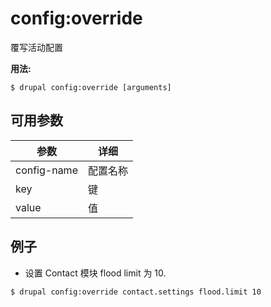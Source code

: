 # config:override
覆写活动配置

**用法:**
```
$ drupal config:override [arguments] 
```

## 可用参数
参数 | 详细
---------|-------------
config-name | 配置名称
key | 键
value | 值

## 例子
* 设置 Contact 模块 flood limit 为 10.
```
$ drupal config:override contact.settings flood.limit 10
```
